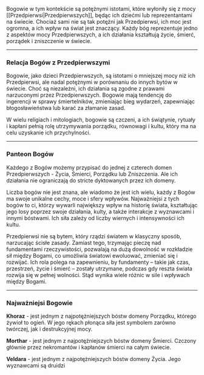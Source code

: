Bogowie w tym kontekście są potężnymi istotami, które wyłoniły się z mocy [[Przedpierwsi|Przedpierwszych]], będąc ich dziećmi lub reprezentantami na świecie. Chociaż sami nie są tak potężni jak Przedpierwsi, ich moc jest ogromna, a ich wpływ na świat jest znaczący. Każdy bóg reprezentuje jedno z aspektów mocy Przedpierwszych, a ich działania kształtują życie, śmierć, porządek i zniszczenie w świecie.

- - - 

### **Relacja Bogów z Przedpierwszymi**

Bogowie, jako dzieci Przedpierwszych, są istotami o mniejszej mocy niż ich Przedpierwsi, ale nadal potężnymi w porównaniu do innych bytów w świecie. Choć są niezależni, ich działania są zgodne z prawami narzuconymi przez Przedpierwszych. Bogowie mają tendencję do ingerencji w sprawy śmiertelników, zmieniając bieg wydarzeń, zapewniając błogosławieństwa lub karać za złamanie zasad.

W wielu religiach i mitologiach, bogowie są czczeni, a ich świątynie, rytuały i kapłani pełnią rolę utrzymywania porządku, równowagi i kultu, który ma na celu uzyskanie ich przychylności.

- - - 

### **Panteon Bogów**

Każdego z Bogów możemy przypisać do jednej z czterech domen Przedpierwszych - Życia, Śmierci, Porządku lub Zniszczenia. Ale ich działania nie ograniczają do stricte dyktowanych przez ich domeny.

Liczba bogów nie jest znana, ale wiadomo że jest ich wielu, każdy z Bogów ma swoje unikalne cechy, moce i sfery wpływów. Najważniejsi z tych bogów to ci, którzy wywarli największy wpływ na historię świata, kształtując jego losy poprzez swoje działania, kulty, a także interakcje z wyznawcami i innymi bóstwami. Ich siła zależy od liczby wiernych i intensywności ich kultu.

Przedpierwsi nie są bytem, który rządzi światem w klasyczny sposób, narzucając ścisłe zasady. Zamiast tego, trzymając pieczę nad fundamentami rzeczywistości, pozwalają na dużą dowolność w rozkładzie sił między Bogami, co umożliwia światowi ewoluować, zmieniać się i rozwijać. Ich rola polega na zapewnieniu, by fundamenty – takie jak czas, przestrzeń, życie i śmierć – zostały utrzymane, podczas gdy reszta świata rozwija się w pełnej wolności. Stąd wynika wiele różnic w sile i wpływach między Bogami.

- - - 

### **Najważniejsi Bogowie**

**Khoraz** - jest jednym z najpotężniejszych bóstw domeny Porządku, którego żywioł to ogień. W jego rękach płonąca siła jest symbolem zarówno twórczej, jak i destrukcyjnej mocy. 

**Morthar** -  jest jednym z najpotężniejszych bóstw domeny Śmierci. Czczony głównie przez nekromantów i kapłanów śmierci na całym świecie.

**Veldara** - jest jednym z najpotężniejszych bóstw domeny Życia. Jego wyznawcami są druidzi